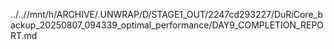 ../..//mnt/h/ARCHIVE/.UNWRAP/D/STAGE1_OUT/2247cd293227/DuRiCore_backup_20250807_094339_optimal_performance/DAY9_COMPLETION_REPORT.md